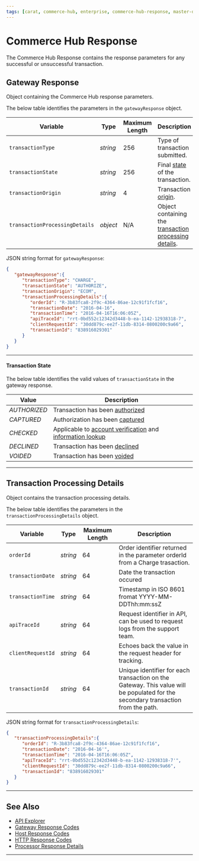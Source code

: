 ```yaml
---
tags: [carat, commerce-hub, enterprise, commerce-hub-response, master-data]
---
```


# Commerce Hub Response

The Commerce Hub Response contains the response parameters for any successful or unsuccessful transaction.


## Gateway Response

Object containing the Commerce Hub response parameters.

<!--
type: tab
title: gatewayResponse
-->

The below table identifies the parameters in the `gatewayResponse` object.

| Variable | Type | Maximum Length | Description |
| ----- | ----- | ----- | ----- |
| `transactionType` | *string* | 256 | Type of transaction submitted. |
| `transactionState` | *string* | 256 | Final [state](#transactionstate) of the transaction. |
| `transactionOrigin` | *string* | 4 | Transaction [origin](?path=docs/Resources/Master-Data/Transaction-Interaction.md#transactionorigins). |
| `transactionProcessingDetails` | *object* | N/A | Object containing the [transaction processing details](#transaction-processing-details). |

<!--
type: tab
title: JSON Example
-->

JSON string format for `gatewayResponse`:

```json
{
   "gatewayResponse":{
      "transactionType": "CHARGE",
      "transactionState": "AUTHORIZE",
      "transactionOrigin": "ECOM",
      "transactionProcessingDetails":{
         "orderId": "R-3b83fca8-2f9c-4364-86ae-12c91f1fcf16",
         "transactionDate": "2016-04-16",
         "transactionTime": "2016-04-16T16:06:05Z",
         "apiTraceId": "rrt-0bd552c12342d3448-b-ea-1142-12938318-7",
         "clientRequestId": "30dd879c-ee2f-11db-8314-0800200c9a66",
         "transactionId": "838916029301"
      }
   }
}
```

<!--type: tab-end -->

---

#### Transaction State

The below table identifies the valid values of `transactionState` in the gateway response.

| Value | Description |
|-------|-------------|
| *AUTHORIZED* | Transaction has been [authorized](?path=docs/Resources/API-Documents/Payments/Charges.md) |
| *CAPTURED* | Authorization has been [captured](?path=docs/Resources/API-Documents/Payments/Capture.md) |
| *CHECKED* | Applicable to [account verification](?path=docs/Resources/API-Documents/Payments_VAS/Verification.md) and [information lookup](?path=docs/Resources/API-Documents/Payments_VAS/Information-Lookup.md) |
| *DECLINED* | Transaction has been [declined](?path=docs/Resources/Guides/Response-Codes/Gateway.md) |
| *VOIDED* | Transaction has been [voided](?path=docs/Resources/API-Documents/Payments/Cancel.md) |

<!-- COMPLETED_GET, INITIALIZED, PENDING, READY, TEMPLATE, SETTLED, WAITING -->

---

## Transaction Processing Details

Object contains the transaction processing details.

<!--
type: tab
title: transactionProcessingDetails
-->

The below table identifies the parameters in the `transactionProcessingDetails` object.

| Variable | Type | Maximum Length | Description |
| ----- | ----- | ----- | ----- |
| `orderId` | *string* | 64 | Order identifier returned in the parameter orderId from a Charge trasaction. |
| `transactionDate` | *string* | 64 | Date the transaction occured |
| `transactionTime` | *string* | 64 | Timestamp in ISO 8601 fromat YYYY-MM-DDThh:mm:ssZ |
| `apiTraceId` | *string* | 64 | Request identifier in API, can be used to request logs from the support team. |
| `clientRequestId` | *string* | 64 | Echoes back the value in the request header for tracking. |
| `transactionId` | *string* | 64 | Unique identifier for each transaction on the Gateway. This value will be populated for the secondary transaction from the path. |

<!--
type: tab
title: JSON Example
-->

JSON string format for `transactionProcessingDetails`:

```json
{
   "transactionProcessingDetails":{
      "orderId": "R-3b83fca8-2f9c-4364-86ae-12c91f1fcf16",
      "transactionDate": "2016-04-16'",
      "transactionTime": "2016-04-16T16:06:05Z",
      "apiTraceId": "rrt-0bd552c12342d3448-b-ea-1142-12938318-7'",
      "clientRequestId": "30dd879c-ee2f-11db-8314-0800200c9a66",
      "transactionId": "838916029301"
   }
}
```

<!--type: tab-end -->

---

## See Also
- [API Explorer](./api/?type=post&path=/payments/v1/charges)
- [Gateway Response Codes](?path=docs/Resources/Guides/Response-Codes/Gateway.md)
- [Host Response Codes](?path=docs/Resources/Guides/Response-Codes/Bank-Issuer.md)
- [HTTP Response Codes](?path=docs/Resources/Guides/Response-Codes/HTTP.md)
- [Processor Response Details](?path=docs/Resources/Master-Data/Processor-Response-Details.md)

---
